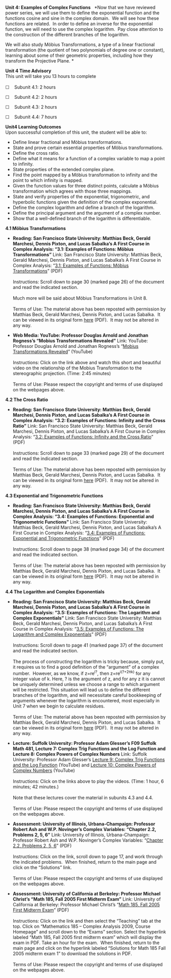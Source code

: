 **Unit 4: Examples of Complex Functions** <span id="4"></span> 
*Now that we have reviewed power series, we will use them to define the
exponential function and the functions cosine and sine in the complex
domain.  We will see how these functions are related.  In order to
define an inverse for the exponential function, we will need to use the
complex logarithm.  Pay close attention to the construction of the
different branches of the logarithm.  
  
 We will also study Möbius Transformations, a type of a linear
fractional transformation (the quotient of two polynomials of degree one
or constant), learning about some of their geometric properties,
including how they transform the Projective Plane. *

**Unit 4 Time Advisory**  
This unit will take you 13 hours to complete  
    
 ☐    Subunit 4.1: 2 hours  
  
 ☐    Subunit 4.2: 2 hours  
  
 ☐    Subunit 4.3: 2 hours  
  
 ☐    Subunit 4.4: 7 hours

**Unit4 Learning Outcomes**  
Upon successful completion of this unit, the student will be able to:  
-   Define linear fractional and Möbius transformations.
-   State and prove certain essential properties of Möbius
    transformations.
-   Define the cross ratio.
-   Define what it means for a function of a complex variable to map a
    point to infinity.
-   State properties of the extended complex plane.
-   Find the point mapped by a Möbius transformation to infinity and the
    point to which infinity is mapped.
-   Given the function values for three distinct points, calculate a
    Möbius transformation which agrees with those three mappings.
-   State and verify properties of the exponential, trigonometric, and
    hyperbolic functions given the definition of the complex
    exponential.
-   Define the complex logarithm and define a branch of the logarithm.
-   Define the principal argument and the argument of a complex number.
-   Show that a well-defined branch of the logarithm is differentiable.

**4.1 Möbius Transformations** <span id="4.1"></span> 
-   **Reading: San Francisco State University: Matthias Beck, Gerald
    Marchesi, Dennis Pixton, and Lucas Sabalka’s A First Course in
    Complex Analysis: “3.1: Examples of Functions: Möbius
    Transformations”**
    Link: San Francisco State University: Matthias Beck, Gerald
    Marchesi, Dennis Pixton, and Lucas Sabalka’s A First Course in
    Complex Analysis: “[3.1: Examples of Functions: Möbius
    Transformations](https://resources.saylor.org/wwwresources/archived/site/wp-content/uploads/2012/01/complex.pdf)”
    (PDF)  
        
     Instructions: Scroll down to page 30 (marked page 26) of the
    document and read the indicated section.   
        
     Much more will be said about Möbius Transformations in Unit 8.  
        
     Terms of Use: The material above has been reposted with permission
    by Matthias Beck, Gerald Marchesi, Dennis Pixton, and Lucas Sabalka.
     It can be viewed in its original form
    [here](http://math.sfsu.edu/beck/complex.html) (PDF).  It may not be
    altered in any way.

-   **Web Media: YouTube: Professor Douglas Arnold and Jonathan
    Rogness’s “Mobius Transformations Revealed”**
    Link: YouTube: Professor Douglas Arnold and Jonathan Rogness’s
    “[Mobius Transformations
    Revealed](http://www.youtube.com/watch?v=0z1fIsUNhO4)” (YouTube)  
        
     Instructions: Click on the link above and watch this short and
    beautiful video on the relationship of the Mobius Transformation to
    the stereographic projection. (Time: 2:45 minutes)  
        
     Terms of Use: Please respect the copyright and terms of use
    displayed on the webpages above.

**4.2 The Cross Ratio** <span id="4.2"></span> 
-   **Reading: San Francisco State University: Matthias Beck, Gerald
    Marchesi, Dennis Pixton, and Lucas Sabalka’s A First Course in
    Complex Analysis: “3.2: Examples of Functions: Infinity and the
    Cross Ratio”**
    Link: San Francisco State University: Matthias Beck, Gerald
    Marchesi, Dennis Pixton, and Lucas Sabalka’s A First Course in
    Complex Analysis: “[3.2: Examples of Functions: Infinity and the
    Cross
    Ratio](https://resources.saylor.org/wwwresources/archived/site/wp-content/uploads/2012/01/complex.pdf)”
    (PDF)  
        
     Instructions: Scroll down to page 33 (marked page 29) of the
    document and read the indicated section.   
        
     Terms of Use: The material above has been reposted with permission
    by Matthias Beck, Gerald Marchesi, Dennis Pixton, and Lucas Sabalka.
     It can be viewed in its original form
    [here](http://math.sfsu.edu/beck/complex.html) (PDF).  It may not be
    altered in any way.

**4.3 Exponential and Trigonometric Functions** <span id="4.3"></span> 
-   **Reading: San Francisco State University: Matthias Beck, Gerald
    Marchesi, Dennis Pixton, and Lucas Sabalka’s A First Course in
    Complex Analysis: “3.4: Examples of Functions: Exponential and
    Trigonometric Functions”**
    Link: San Francisco State University: Matthias Beck, Gerald
    Marchesi, Dennis Pixton, and Lucas Sabalka’s A First Course in
    Complex Analysis: “[3.4: Examples of Functions: Exponential and
    Trigonometric
    Functions](https://resources.saylor.org/wwwresources/archived/site/wp-content/uploads/2012/01/complex.pdf)”
    (PDF)  
        
     Instructions: Scroll down to page 38 (marked page 34) of the
    document and read the indicated section.   
        
     Terms of Use: The material above has been reposted with permission
    by Matthias Beck, Gerald Marchesi, Dennis Pixton, and Lucas Sabalka.
     It can be viewed in its original form
    [here](http://math.sfsu.edu/beck/complex.html) (PDF).  It may not be
    altered in any way.

**4.4 The Logarithm and Complex Exponentials** <span id="4.4"></span> 
-   **Reading: San Francisco State University: Matthias Beck, Gerald
    Marchesi, Dennis Pixton, and Lucas Sabalka’s A First Course in
    Complex Analysis: “3.5: Examples of Functions: The Logarithm and
    Complex Exponentials”**
    Link: San Francisco State University: Matthias Beck, Gerald
    Marchesi, Dennis Pixton, and Lucas Sabalka’s A First Course in
    Complex Analysis: “[3.5: Examples of Functions: The Logarithm and
    Complex
    Exponentials](https://resources.saylor.org/wwwresources/archived/site/wp-content/uploads/2012/01/complex.pdf)”
    (PDF)  
        
     Instructions: Scroll down to page 41 (marked page 37) of the
    document and read the indicated section.   
        
     The process of constructing the logarithm is tricky because, simply
    put, it requires us to find a good definition of the “argument” of a
    complex number.  However, as we know, if z=re<sup>i?</sup>, then
    z=re<sup>i(?+2πk)</sup> for any integer value of k. Here, ? is the
    argument of z, and for any z it is cannot be uniquely determined
    unless we choose a range to which argument will be restricted. This
    situation will lead us to define the different branches of the
    logarithm, and will necessitate careful bookkeeping of arguments
    whenever the logarithm is encountered, most especially in Unit 7
    when we begin to calculate residues.  
        
     Terms of Use: The material above has been reposted with permission
    by Matthias Beck, Gerald Marchesi, Dennis Pixton, and Lucas Sabalka.
     It can be viewed in its original form
    [here](http://math.sfsu.edu/beck/complex.html) (PDF).  It may not be
    altered in any way.

-   **Lecture: Suffolk University: Professor Adam Glesser’s F09 Suffolk
    Math 481, Lecture 7: Complex Trig Functions and the Log Function and
    Lecture 8: Complex Powers of Complex Numbers**
    Link: Suffolk University: Professor Adam Glesser’s [Lecture 9:
    Complex Trig Functions and the Log
    Function](https://www.youtube.com/watch?v=ZKgjnRd4kAc) (YouTube) and
    [Lecture 10: Complex Powers of Complex
    Numbers](https://www.youtube.com/watch?v=EcQ4nO0itD4) (YouTube)  
        
     Instructions: Click on the links above to play the videos. (Time: 1
    hour, 6 minutes; 42 minutes.)  
        
     Note that these lectures cover the material in subunits 4.3 and
    4.4.  
        
     Terms of Use: Please respect the copyright and terms of use
    displayed on the webpages above.

-   **Assessment: University of Illinois, Urbana-Champaign: Professor
    Robert Ash and W.P. Novinger’s Complex Variables: “Chapter 2.2,
    Problems 2, 5, 6”**
    Link: University of Illinois, Urbana-Champaign: Professor Robert Ash
    and W.P. Novinger’s Complex Variables: “[Chapter 2.2, Problems 2, 5,
    6](http://www.math.uiuc.edu/%7Er-ash/CV.html)” (PDF)  
        
     Instructions: Click on the link, scroll down to page 17, and work
    through the indicated problems.  When finished, return to the main
    page and click on the “Solutions” link.   
        
     Terms of Use: Please respect the copyright and terms of use
    displayed on the webpages above.

-   **Assessment: University of California at Berkeley: Professor
    Michael Christ’s “Math 185, Fall 2005 First Midterm Exam”**
    Link: University of California at Berkeley: Professor Michael
    Christ’s “[Math 185, Fall 2005 First Midterm
    Exam](http://math.berkeley.edu/%7Emchrist/)” (PDF)  
        
     Instructions: Click on the link and then select the “Teaching” tab
    at the top. Click on “Mathematics 185 – Complex Analysis 2009,
    Course Homepage” and scroll down to the “Exams” section. Select the
    hyperlink labeled “Math 185, Fall 2005 first midterm exam” which
    will display the exam in PDF. Take an hour for the exam.  When
    finished, return to the main page and click on the hyperlink labeled
    “Solutions for Math 185 Fall 2005 midterm exam 1” to download the
    solutions in PDF.  
        
     Terms of Use: Please respect the copyright and terms of use
    displayed on the webpages above.


